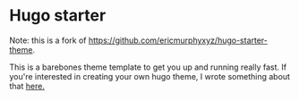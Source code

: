 # Hugo starter
Note: this is a fork of https://github.com/ericmurphyxyz/hugo-starter-theme.

This is a barebones theme template to get you up and running really fast. If you're interested in creating your own hugo theme, I wrote something about that [here.](https://github.com/ericmurphyxyz/hugo-starter-theme)